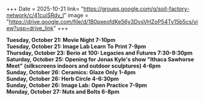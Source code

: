 +++
Date = 2025-10-21
link= "https://groups.google.com/g/soil-factory-network/c/41cuiSRdv_I"
image = "https://drive.google.com/file/d/1B0pxeofdKe56y3DvsVHZoP54Tv15b5cs/view?usp=drive_link"
+++

**Tuesday, October 21: Movie Night 7-10pm**  
**Tuesday, October 21: Image Lab Learn To Print 7-9pm**  
**Thursday, October 23: Berio at 100: Legacies and Futures 7:30-9:30pm**  
**Saturday, October 25: Opening for Jonas Kyle's show "Ithaca Sawhorse Meet" (silkscreens indoors and outdoor sculptures) 4-6pm**  
**Sunday, October 26: Ceramics: Glaze Only 1-4pm**  
**Sunday, October 26: Herb Circle 4-6:30pm**  
**Sunday, October 26: Image Lab: Open Practice 7-9pm**  
**Monday, October 27: Nuts and Bolts 6-8pm**

<!--more--\> 
